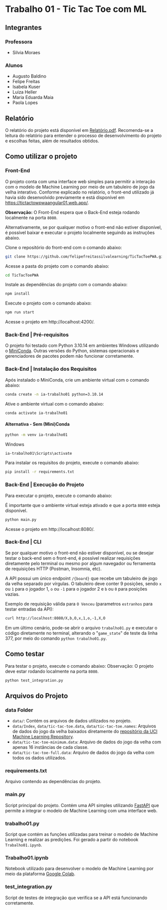 # Trabalho 01 - Tic Tac Toe com ML

## Integrantes

### Professora

- Silvia Moraes

### Alunos

- Augusto Baldino
- Felipe Freitas
- Isabela Kuser
- Luiza Heller
- Maria Eduarda Maia
- Paola Lopes

## Relatório

O relatório do projeto está disponível em [Relatório.pdf](Relatório.pdf). Recomenda-se a leitura do relatório para entender o processo de desenvolvimento do projeto e escolhas feitas, além de resultados obtidos.

## Como utilizar o projeto

### Front-End

O projeto conta com uma interface web simples para permitir a interação com o modelo de Machine Learning por meio de um tabuleiro de jogo da velha interativo. Conforme explicado no relatório, o front-end utilizado já havia sido desenvolvido previamente e está disponível em https://tictactowpwaangular01.web.app/.

**Observação:** O Front-End espera que o Back-End esteja rodando localmente na porta `8080`.

Alternativamente, se por qualquer motivo o front-end não estiver disponível, é possível baixar e executar o projeto localmente seguindo as instruções abaixo.

Clone o repositório do front-end com o comando abaixo:

```bash
git clone https://github.com/felipefreitassilvalearning/TicTacToePWA.git
```

Acesse a pasta do projeto com o comando abaixo:

```bash
cd TicTacToePWA
```

Instale as dependências do projeto com o comando abaixo:

```bash
npm install
```

Execute o projeto com o comando abaixo:

```bash
npm run start
```

Acesse o projeto em http://localhost:4200/.

### Back-End | Pré-requisitos

O projeto foi testado com Python 3.10.14 em ambientes Windows utilizando o [MiniConda](https://docs.conda.io/en/latest/miniconda.html). Outras versões do Python, sistemas operacionais e gerenciadores de pacotes podem não funcionar corretamente.

### Back-End | Instalação dos Requisitos

Após instalado o MiniConda, crie um ambiente virtual com o comando abaixo:

```bash
conda create -n ia-trabalho01 python=3.10.14
```

Ative o ambiente virtual com o comando abaixo:

```bash
conda activate ia-trabalho01
```

#### Alternativa - Sem (Mini)Conda

```sh
python -m venv ia-trabalho01
```

Windows
```sh
ia-trabalho01\Scripts\activate
```

Para instalar os requisitos do projeto, execute o comando abaixo:

```bash
pip install -r requirements.txt
```

### Back-End | Execução do Projeto

Para executar o projeto, execute o comando abaixo:

É importante que o ambiente virtual esteja ativado e que a porta `8080` esteja disponível.

```bash
python main.py
```

Acesse o projeto em http://localhost:8080/.

### Back-End | CLI

Se por qualquer motivo o front-end não estiver disponível, ou se desejar testar o back-end sem o front-end, é possível realizar requisições diretamente pelo terminal ou mesmo por algum navegador ou ferramenta de requisições HTTP (Postman, Insomnia, etc).

A API possui um único endpoint `/{board}` que recebe um tabuleiro de jogo da velha separado por vírgulas. O tabuleiro deve conter 9 posições, sendo `x` ou `1` para o jogador 1, `o` ou `-1` para o jogador 2 e `b` ou `0` para posições vazias.

Exemplo de requisição válida para `O Venceu` (parametros `estranhos` para testar entradas da API):

```bash
curl http://localhost:8080/X,b,O,x,1,o,-1,X,O
```

Em um último cenário, pode-se abrir o arquivo `trabalho01.py` e executar o código diretamente no terminal, alterando o "`game_state`" de teste da linha 377, por meio do comando `python trabalho01.py`.

## Como testar

Para testar o projeto, execute o comando abaixo:
Observação: O projeto deve estar rodando localmente na porta `8080`.

```bash
python test_integration.py
```

## Arquivos do Projeto

### data Folder

- `data/`: Contém os arquivos de dados utilizados no projeto.
- `data/Index`, `data/tic-tac-toe.data`, `data/tic-tac-toe.names`: Arquivos de dados do jogo da velha baixados diretamente do [repositório da UCI Machine Learning Repository](https://archive.ics.uci.edu/dataset/101/tic+tac+toe+endgame).
- `data/tic-tac-toe-minimum.data`: Arquivo de dados do jogo da velha com apenas 16 instâncias de cada classe.
- `data/tic-tac-toe-full.data`: Arquivo de dados do jogo da velha com todos os dados utilizados.

### requirements.txt

Arquivo contendo as dependências do projeto.

### main.py

Script principal do projeto. Contém uma API simples utilizando [FastAPI](https://fastapi.tiangolo.com/) que permite a integrar o modelo de Machine Learning com uma interface web.

### trabalho01.py

Script que contém as funções utilizadas para treinar o modelo de Machine Learning e realizar as predições. Foi gerado a partir do notebook `Trabalho01.ipynb`.

### Trabalho01.ipynb

Notebook utilizado para desenvolver o modelo de Machine Learning por meio da plataforma [Google Colab](https://colab.research.google.com/).

### test_integration.py

Script de testes de integração que verifica se a API está funcionando corretamente.
